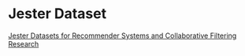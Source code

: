 # Jester Dataset
[Jester Datasets for Recommender Systems and Collaborative Filtering Research](http://eigentaste.berkeley.edu/dataset/)
